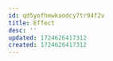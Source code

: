```yaml
---
id: qd5yofhmwkaodcy7tr94f2v
title: Effect
desc: ''
updated: 1724626417312
created: 1724626417312
---
```

